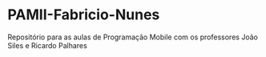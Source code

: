 # PAMII-Fabricio-Nunes
Repositório para as aulas de Programação Mobile com os professores João Siles e Ricardo Palhares
